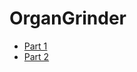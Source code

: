 # OrganGrinder

- [Part 1][part-i]
- [Part 2][part-ii]

[part-i]: https://github.com/appacademy/react-flux-curriculum/blob/master/projects/w7d3_organ_1.md
[part-ii]: https://github.com/appacademy/react-flux-curriculum/blob/master/projects/w7d3_organ_2.md
